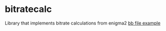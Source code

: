 # bitratecalc
Library that implements bitrate calculations from enigma2
[bb file example](https://github.com/Taapat/vuplus-fulan-openpli-oe-core/blob/master/meta-openpli/recipes-openpli/enigma2-plugins/bitratecalc_git.bb)
